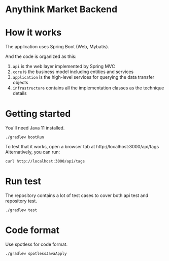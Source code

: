 # Anythink Market Backend

# How it works

The application uses Spring Boot (Web, Mybatis).

And the code is organized as this:

1. `api` is the web layer implemented by Spring MVC
2. `core` is the business model including entities and services
3. `application` is the high-level services for querying the data transfer objects
4. `infrastructure`  contains all the implementation classes as the technique details

# Getting started

You'll need Java 11 installed.

    ./gradlew bootRun

To test that it works, open a browser tab at http://localhost:3000/api/tags
Alternatively, you can run:

    curl http://localhost:3000/api/tags

# Run test

The repository contains a lot of test cases to cover both api test and repository test.

    ./gradlew test

# Code format

Use spotless for code format.

    ./gradlew spotlessJavaApply
